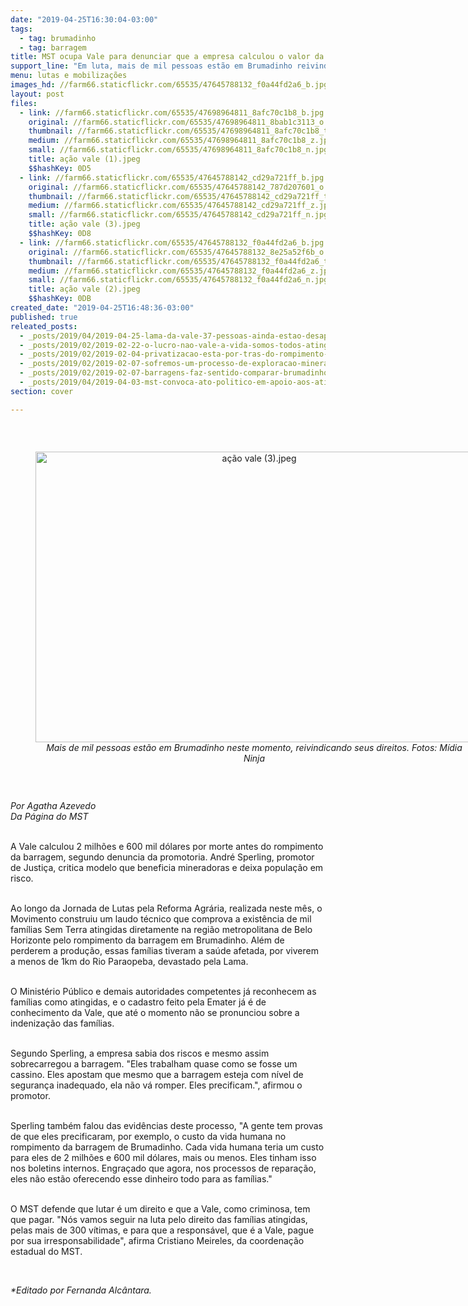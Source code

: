 ```yaml
---
date: "2019-04-25T16:30:04-03:00"
tags:
  - tag: brumadinho
  - tag: barragem
title: MST ocupa Vale para denunciar que a empresa calculou o valor da vida
support_line: "Em luta, mais de mil pessoas estão em Brumadinho reivindicando seus direitos como atingidas e denunciando a ação criminosa da mineradora"
menu: lutas e mobilizações
images_hd: //farm66.staticflickr.com/65535/47645788132_f0a44fd2a6_b.jpg
layout: post
files:
  - link: //farm66.staticflickr.com/65535/47698964811_8afc70c1b8_b.jpg
    original: //farm66.staticflickr.com/65535/47698964811_8bab1c3113_o.jpg
    thumbnail: //farm66.staticflickr.com/65535/47698964811_8afc70c1b8_t.jpg
    medium: //farm66.staticflickr.com/65535/47698964811_8afc70c1b8_z.jpg
    small: //farm66.staticflickr.com/65535/47698964811_8afc70c1b8_n.jpg
    title: ação vale (1).jpeg
    $$hashKey: 0D5
  - link: //farm66.staticflickr.com/65535/47645788142_cd29a721ff_b.jpg
    original: //farm66.staticflickr.com/65535/47645788142_787d207601_o.jpg
    thumbnail: //farm66.staticflickr.com/65535/47645788142_cd29a721ff_t.jpg
    medium: //farm66.staticflickr.com/65535/47645788142_cd29a721ff_z.jpg
    small: //farm66.staticflickr.com/65535/47645788142_cd29a721ff_n.jpg
    title: ação vale (3).jpeg
    $$hashKey: 0D8
  - link: //farm66.staticflickr.com/65535/47645788132_f0a44fd2a6_b.jpg
    original: //farm66.staticflickr.com/65535/47645788132_8e25a52f6b_o.jpg
    thumbnail: //farm66.staticflickr.com/65535/47645788132_f0a44fd2a6_t.jpg
    medium: //farm66.staticflickr.com/65535/47645788132_f0a44fd2a6_z.jpg
    small: //farm66.staticflickr.com/65535/47645788132_f0a44fd2a6_n.jpg
    title: ação vale (2).jpeg
    $$hashKey: 0DB
created_date: "2019-04-25T16:48:36-03:00"
published: true
releated_posts:
  - _posts/2019/04/2019-04-25-lama-da-vale-37-pessoas-ainda-estao-desaparecidas.md
  - _posts/2019/02/2019-02-22-o-lucro-nao-vale-a-vida-somos-todos-atingidos.md
  - _posts/2019/02/2019-02-04-privatizacao-esta-por-tras-do-rompimento-das-barragens-diz-coordenadora-do-mab.md
  - _posts/2019/02/2019-02-07-sofremos-um-processo-de-exploracao-mineraria-de-subserviencia-absoluta-dirigente-do-mam.md
  - _posts/2019/02/2019-02-07-barragens-faz-sentido-comparar-brumadinho-e-aguas-claras.md
  - _posts/2019/04/2019-04-03-mst-convoca-ato-politico-em-apoio-aos-atingidos-pela-mineracao.md
section: cover

---
```

<p>&nbsp;</p>

<div style="text-align:center">
<figure class="image" style="display:inline-block"><img alt="ação vale (3).jpeg" height="465" src="//farm66.staticflickr.com/65535/47645788142_cd29a721ff_b.jpg" width="700" />
<figcaption><em>Mais de mil pessoas est&atilde;o em Brumadinho neste momento, reivindicando seus direitos. Fotos: M&iacute;dia Ninja</em></figcaption>
</figure>
</div>

<p>&nbsp;</p>

<p><em>Por Agatha Azevedo<br />
Da P&aacute;gina do MST</em><br />
&nbsp;</p>

<p>A Vale calculou 2 milh&otilde;es e 600 mil d&oacute;lares por morte antes do rompimento da barragem, segundo denuncia da promotoria. Andr&eacute; Sperling, promotor de Justi&ccedil;a, critica modelo que beneficia mineradoras e deixa popula&ccedil;&atilde;o em risco.<br />
&nbsp;</p>

<p>Ao longo da Jornada de Lutas pela Reforma Agr&aacute;ria, realizada neste m&ecirc;s, o Movimento construiu um laudo t&eacute;cnico que comprova a exist&ecirc;ncia de mil fam&iacute;lias Sem Terra atingidas diretamente na regi&atilde;o metropolitana de Belo Horizonte pelo rompimento da barragem em Brumadinho. Al&eacute;m de perderem a produ&ccedil;&atilde;o, essas fam&iacute;lias tiveram a sa&uacute;de afetada, por viverem a menos de 1km do Rio Paraopeba, devastado pela Lama.<br />
&nbsp;</p>

<p>O Minist&eacute;rio P&uacute;blico e demais autoridades competentes j&aacute; reconhecem as fam&iacute;lias como atingidas, e o cadastro feito pela Emater j&aacute; &eacute; de conhecimento da Vale, que at&eacute; o momento n&atilde;o se pronunciou sobre a indeniza&ccedil;&atilde;o das fam&iacute;lias.<br />
&nbsp;</p>

<p>Segundo Sperling, a empresa sabia dos riscos e mesmo assim sobrecarregou a barragem. &quot;Eles trabalham quase como se fosse um cassino. Eles apostam que mesmo que a barragem esteja com n&iacute;vel de seguran&ccedil;a inadequado, ela n&atilde;o v&aacute; romper. Eles precificam.&quot;, afirmou o promotor.<br />
&nbsp;</p>

<p>Sperling tamb&eacute;m falou das evid&ecirc;ncias deste processo, &quot;A gente tem provas de que eles precificaram, por exemplo, o custo da vida humana no rompimento da barragem de Brumadinho. Cada vida humana teria um custo para eles de 2 milh&otilde;es e 600 mil d&oacute;lares, mais ou menos. Eles tinham isso nos boletins internos. Engra&ccedil;ado que agora, nos processos de repara&ccedil;&atilde;o, eles n&atilde;o est&atilde;o oferecendo esse dinheiro todo para as fam&iacute;lias.&quot;<br />
&nbsp;</p>

<p>O MST defende que lutar &eacute; um direito e que a Vale, como criminosa, tem que pagar. &quot;N&oacute;s vamos seguir na luta pelo direito das fam&iacute;lias atingidas, pelas mais de 300 v&iacute;timas, e para que a respons&aacute;vel, que &eacute; a Vale, pague por sua irresponsabilidade&quot;, afirma Cristiano Meireles, da coordena&ccedil;&atilde;o estadual do MST.</p>

<p>&nbsp;</p>

<p><em>*Editado por Fernanda Alc&acirc;ntara.</em></p>
